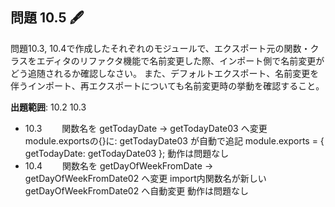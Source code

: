 ## 問題 10.5 🖋️

問題10.3, 10.4で作成したそれぞれのモジュールで、エクスポート元の関数・クラスをエディタのリファクタ機能で名前変更した際、インポート側で名前変更がどう追随されるか確認しなさい。
また、デフォルトエクスポート、名前変更を伴うインポート、再エクスポートについても名前変更時の挙動を確認すること。

**出題範囲**: 10.2 10.3


* 10.3
　　関数名を getTodayDate → getTodayDate03 へ変更
    module.exportsの{}に: getTodayDate03 が自動で追記
    module.exports = { getTodayDate: getTodayDate03 };
    動作は問題なし
　
* 10.4
　　関数名を getDayOfWeekFromDate → getDayOfWeekFromDate02 へ変更
    import内関数名が新しい getDayOfWeekFromDate02 へ自動変更
    動作は問題なし
